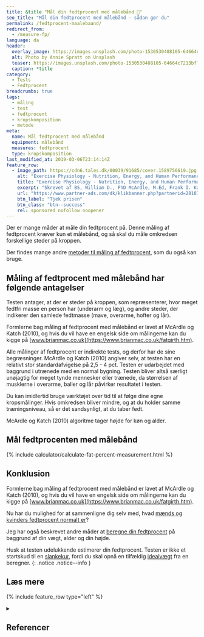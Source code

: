 ```yaml
---
title: &title "Mål din fedtprocent med målebånd 📏"
seo_title: "Mål din fedtprocent med målebånd – sådan gør du"
permalink: /fedtprocent-maalebaand/
redirect_from:
  - /measure-fp/
language: da
header:
  overlay_image: https://images.unsplash.com/photo-1530530488105-64664c7213bf?ixlib=rb-1.2.1&ixid=eyJhcHBfaWQiOjEyMDd9&auto=format&fit=crop&h=630&w=1200&q=60
  alt: Photo by Annie Spratt on Unsplash
  teaser: https://images.unsplash.com/photo-1530530488105-64664c7213bf?ixlib=rb-1.2.1&ixid=eyJhcHBfaWQiOjEyMDd9&auto=format&fit=crop&h=300&w=400&q=10
  caption: *title
category:
  - Tests
  - Fedtprocent
breadcrumbs: true
tags:
  - måling
  - test
  - fedtprocent
  - kropskomposition
  - metode
meta:
  name: Mål fedtprocent med målebånd
  equipment: målebånd
  measures: fedtprocent
  type: kropskomposition
last_modified_at: 2019-03-06T23:14:14Z
feature_row:
  - image_path: https://cdn6.tales.dk/00039/91685/cover.1589756619.jpg
    alt: "Exercise Physiology - Nutrition, Energy, and Human Performance"
    title: "Exercise Physiology - Nutrition, Energy, and Human Performance"
    excerpt: "Skrevet af BS, William D., PhD McArdle, M.Ed, Frank I. Katch, Victor L. Katch."
    url: "https://www.partner-ads.com/dk/klikbanner.php?partnerid=28187&bannerid=57950&htmlurl=https://www.saxo.com/dk/exercise-physiology-nutrition-energy-and-human-performance_bog_9781975217303"
    btn_label: "Tjek prisen"
    btn_class: "btn--success"
    rel: sponsored nofollow noopener
---
```


Der er mange måder at måle din fedtprocent på. Denne måling af fedtprocent kræver kun et målebånd, og så skal du måle omkredsen forskellige steder på kroppen.

Der findes mange andre [metoder til måling af fedtprocent](/maal-fedtprocent/), som du også kan bruge.

## Måling af fedtprocent med målebånd har følgende antagelser

Testen antager, at der er steder på kroppen, som repræsenterer, hvor meget fedtfri masse en person har (underarm og læg), og andre steder, der indikerer den samlede fedtmasse (mave, overarme, hofter og lår).

Formlerne bag måling af fedtprocent med målebånd er lavet af McArdle og Katch (2010), og hvis du vil have en engelsk side om målingerne kan du kigge på [www.brianmac.co.uk](https://www.brianmac.co.uk/fatgirth.htm).

Alle målinger af fedtprocent er indirekte tests, og derfor har de sine begræsninger. McArdle og Katch (2010) angiver selv, at testen har en relativt stor standardafvigelse på 2,5 - 4 pct. Testen er udarbejdet med baggrund i utrænede med en normal bygning. Testen bliver altså særligt unøjagtig for meget tynde mennesker eller trænede, da størrelsen af musklerne i overarme, baller og lår påvirker resultatet i testen.

Du kan imidlertid bruge værktøjet over tid til at følge dine egne kropsmålinger. Hvis omkredsen bliver mindre, og at du holder samme træningsniveau, så er det sandsynligt, at du taber fedt.

McArdle og Katch (2010) algoritme tager højde for køn og alder.

## Mål fedtprocenten med målebånd

{% include calculator/calculate-fat-percent-measurement.html %}

## Konklusion

Formlerne bag måling af fedtprocent med målebånd er lavet af McArdle og Katch (2010), og hvis du vil have en engelsk side om målingerne kan du kigge på [www.brianmac.co.uk](https://www.brianmac.co.uk/fatgirth.htm).

Nu har du mulighed for at sammenligne dig selv med, hvad [mænds og kvinders fedtprocent normalt er](/fedtprocent-normer/)?

Jeg har også beskrevet andre måder at [beregne din fedtprocent](/artikel/udregning-af-fedtprocent/) på baggrund af din vægt, alder og din højde.

Husk at testen udelukkende estimerer din fedtprocent. Testen er ikke et startskud til en [slankekur](/slankekur/), fordi du skal opnå en tilfældig [idealvægt](/idealvaegt/) fra en beregner.
{: .notice .notice--info }

## Læs mere

{% include feature_row type="left" %}

<details markdown="1" class="references">
  <summary><h2 id="references">Referencer</h2></summary>

- McArdle, William D., og Frank I. Katch. 2010. Essential Exercise Physiology 4th. 4th revised international ed edition. Philadelphia: Lippincott Williams and Wilkins.
- Katch, F. I., og W. D. McArdle. 1973. “Prediction of Body Density from Simple Anthropometric Measurements in College-Age Men and Women”. Human Biology 45 (3): 445–55.
- Tran, Z. V., og A. Weltman. 1989. “Generalized Equation for Predicting Body Density of Women from Girth Measurements”. Medicine and Science in Sports and Exercise 21 (1): 101–4. <https://doi.org/10.1249/00005768-198902000-00018>.
- Tran, Z. V., og A. Weltman. 1988. “Predicting Body Composition of Men from Girth Measurements”. Human Biology 60 (1): 167–75.
</details>
